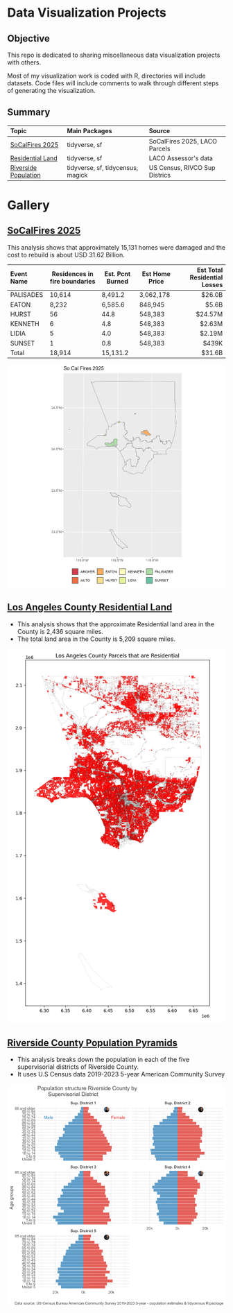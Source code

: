 # Data Visualization Projects

## Objective
This repo is dedicated to sharing miscellaneous data visualization projects with others.

Most of my visualization work is coded with R, directories will include datasets. Code files will include comments to walk through different steps of generating the visualization.

## Summary

| **Topic**                                        | **Main Packages**                     | **Source**                    |
|:-------------------------------------------------|:--------------------------------------|:------------------------------|
| [SoCalFires 2025](./So_Cal_Fires_2025)           | tidyverse, sf                         | SoCalFires 2025, LACO Parcels |
| [Residential Land](./LACO_Residential_Land)      | tidyverse, sf                         | LACO Assessor's data          |
| [Riverside Population](./Riv_CO_Pop_Pyramids)    | tidyverse, sf, tidycensus, magick     | US Census, RIVCO Sup Districs |


# Gallery

## [SoCalFires 2025](./So_Cal_Fires_2025)

This analysis shows that approximately 15,131 homes were damaged and the cost to rebuild is about USD 31.62 Billion.

|**Event Name**|**Residences in fire boundaries**|**Est. Pcnt Burned**|**Est Home Price**|**Est Total Residential Losses**|
|:-------------|---------------------------------|--------------------|------------------|-------------------------------:|
|PALISADES     |                           10,614|            8,491.2|    3,062,178|                    $26.0B|
|EATON         |                            8,232|            6,585.6|      848,945|                     $5.6B|
|HURST         |                               56|               44.8|      548,383|                   $24.57M|
|KENNETH       |                                6|                4.8|      548,383|                    $2.63M|
|LIDIA         |                                5|                4.0|      548,383|                    $2.19M|
|SUNSET        |                                1|                0.8|      548,383|                     $439K|
|Total         |                           18,914|           15,131.2|             |                    $31.6B|

![Map of SoCal Fires](./So_Cal_Fires_2025/plots/So_Cal_Fires_2025_LACO_SUP_DIST.png)


## [Los Angeles County Residential Land](./LACO_Residential_Land)

- This analysis shows that the approximate Residential land area in the County is 2,436 square miles.
- The total land area in the County is 5,209 square miles.

![Map of Residential Use Areas](./LACO_Residential_Land/output/LACO_Parcels_Disolved.png)


## [Riverside County Population Pyramids](./Riv_CO_Pop_Pyramids)

- This analysis breaks down the population in each of the five supervisorial districts of Riverside County.
- It uses U.S Census data 2019-2023 5-year American Community Survey

![Population Pyramid by Supervisorial District](./Riv_CO_Pop_Pyramids/plots/RIV_CO_POP_PYRM.png)





